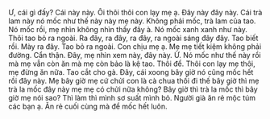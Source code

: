 Ư, cái gì đấy? Cái này này. Ôi thôi thôi con lạy mẹ ạ. Đây này đây này. Cái trà lam này nó mốc như thế này này mẹ này. Không phải mốc, trà lam của tao. Nó mốc rồi, mẹ nhìn không nhìn thấy đây à. Nó mốc xanh xanh như này. Thôi tao bỏ ra ngoài. Ra đây, ra đây, ra đây, ra ngoài sáng đây đây. Tao biết rồi. Mày ra đây. Tao bỏ ra ngoài. Con chịu mẹ ạ. Mẹ mẹ tiết kiệm không phải đường. Cẩn thận. Đây, mẹ nhìn xem này, đây này. Ừ. Nó mốc như thế này rồi mà mẹ vẫn còn ăn mà mẹ còn bảo là kệ tao. Thôi để. Thôi con lạy mẹ thôi, mẹ đừng ăn nữa. Tao cắt cho gà. Đây, cái xoong bây giờ nó cũng mốc hết rồi đây này. Mẹ bây giờ mẹ cứ chửi con là cà chua thối đi thế bây giờ thì mẹ trà la mốc đây này mẹ mẹ có chửi nữa không? Bây giờ thì trà la mốc thì bây giờ mẹ nói sao? Thì làm thì mình sơ suất mình bỏ. Người già ăn rẻ mộc túm các bạn ạ. Ăn rẻ cuối cùng mà để mốc hết luôn.